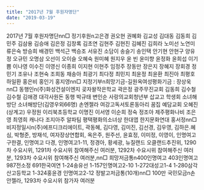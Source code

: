 ```yaml
---
title: "2017년 7월 후원자명단"
date: "2019-03-19"
---
```


2017년 7월 후원자명단nn□ 정기후원n고은경 권오현 권혜화 김교성 김대동 김동희 김민주 김삼용 김승애 김은정 김창록 김초연 김현주 김현진 김혜진 김희라 노미선 노연미 류은숙 방승희 배경민 백석근 백승조 서유진 소담이 송슬기 송인택 안기현 안현구 양유정 오규민 오명삼 오선이 오이슬 오혜숙 원미혜 원지우 윤 빈 윤미향 윤정화 윤희섭 이기쁨 이나영 이수진 이영신 이종희 이지현 이현주 임정주 장동만 장은지 장혜지 장회경 정민기 조유나 조현숙 조희동 채송아 최광기 최다정 최민지 최윤정 최윤환 최진아 최평호 하일환 홍은비 홍인기 홍지영nn□ 지정기부n희망기금-길원옥여성평화기금 : 장상욱nn□ 동행인n(주)화성건설이엔지 곶자왈작은학교 곽은정 광주무진교회 김동희 김수철 김수철 김애경 대각사원돈 동행 박규태 변인순 사랑의교회청년부 삽교고 학생회 소녀해방단 소녀해방단(김영우외66명) 손엔젤라 여강고독서토론동아리 꿈집 예담교회 오혜진(상계고) 우정원 이리북초등학교 이명진 이서영 이순희 정숙 정조아 제주평화나비 조은영 최영희 캐나다 조지아주 알파팀 평택평화의소녀상 한대엽 한지문화연대 홍서정nn□ 비지정일시n(주)에프디크리에이트, 곽동혜, 김다영, 김미진, 김선경, 김우영, 김하은․혜심, 박형준, 방재석, 여자장상연합회, 옥은주, 원주선, 윤효정, 이미정, 이영이, 인명여고 구한결, 인명여고 다경, 인명여고1-11, 정경아, 황세광, 뉴질랜드 오클랜드추진위, 1290차 수요시위, 1291차 수요시위 참여해주신 여러분, 1292차 수요시위 참여해주신 여러분, 1293차 수요시위 참여해주신 여러분,nn□ 희망저금통n400인명여고 403인명여고 987전소정 691한국여연 1-24송유선 1-157인명여고2-10 1-272대성고1-4 1-280삼각산고등학교 1-324홍윤경 인명여고2-12 정발고저금통(10개)nn□ 100만 국민모금n손 안젤라, 1293차 수요시위 참가자 여러분
